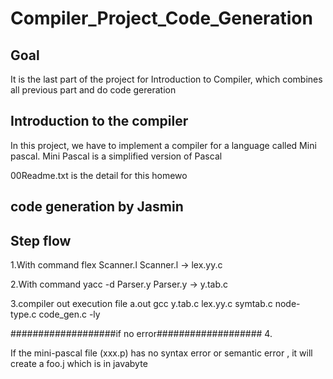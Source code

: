 # Compiler_Project_Code_Generation
## Goal

It is the last part of the project for Introduction to Compiler, which combines all previous part and do code gereration

## Introduction to the compiler

In this project, we have to implement a compiler for a language called Mini pascal. Mini Pascal is a simplified version of Pascal

00Readme.txt is the detail for this homewo
## code generation by Jasmin

## Step flow
1.With command flex Scanner.l
Scanner.l -> lex.yy.c

2.With command yacc -d Parser.y
Parser.y -> y.tab.c 

3.compiler out execution file a.out
gcc y.tab.c lex.yy.c symtab.c node-type.c code_gen.c -ly


###################if no error###################
4.

If the mini-pascal file (xxx.p) has no syntax error or semantic error , it will create a foo.j which is in javabyte 

